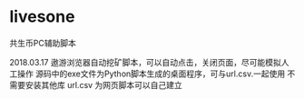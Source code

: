# livesone
共生币PC辅助脚本

2018.03.17
遨游浏览器自动挖矿脚本，可以自动点击，关闭页面，尽可能模拟人工操作
源码中的exe文件为Python脚本生成的桌面程序，可与url.csv.一起使用 不需要安装其他库
url.csv 为网页脚本可以自己建立
